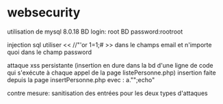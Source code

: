 # websecurity
utilisation de mysql 8.0.18
BD login: root
BD password:rootroot

injection sql utiliser <<  //"'or 1=1;#  >> dans le champs email et n'importe quoi dans le champ password

attaque xss persistante (insertion en dure dans la bd d'une ligne de code qui s'exécute à chaque appel de la page listePersonne.php) insertion faite depuis la page insertPersonne.php evec :
   a."</a>";echo"<script>alert('xss attack');</script>


contre mesure: sanitisation des entrées pour les deux types d'attaques